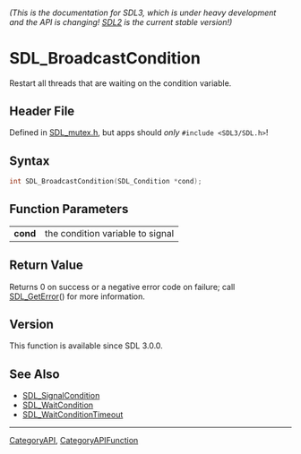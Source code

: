 ###### (This is the documentation for SDL3, which is under heavy development and the API is changing! [SDL2](https://wiki.libsdl.org/SDL2/) is the current stable version!)
# SDL_BroadcastCondition

Restart all threads that are waiting on the condition variable.

## Header File

Defined in [SDL_mutex.h](https://github.com/libsdl-org/SDL/blob/main/include/SDL3/SDL_mutex.h), but apps should _only_ `#include <SDL3/SDL.h>`!

## Syntax

```c
int SDL_BroadcastCondition(SDL_Condition *cond);

```

## Function Parameters

|              |                                  |
| ------------ | -------------------------------- |
| **cond**     | the condition variable to signal |

## Return Value

Returns 0 on success or a negative error code on failure; call
[SDL_GetError](SDL_GetError)() for more information.

## Version

This function is available since SDL 3.0.0.

## See Also

* [SDL_SignalCondition](SDL_SignalCondition)
* [SDL_WaitCondition](SDL_WaitCondition)
* [SDL_WaitConditionTimeout](SDL_WaitConditionTimeout)

----
[CategoryAPI](CategoryAPI), [CategoryAPIFunction](CategoryAPIFunction)

